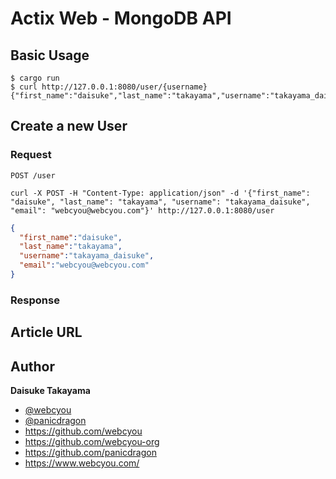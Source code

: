 # Actix Web - MongoDB API

## Basic Usage

```
$ cargo run
$ curl http://127.0.0.1:8080/user/{username}
{"first_name":"daisuke","last_name":"takayama","username":"takayama_daisuke","email":"webcyou@webcyou.com"}
```

## Create a new User

### Request

`POST /user`

```
curl -X POST -H "Content-Type: application/json" -d '{"first_name": "daisuke", "last_name": "takayama", "username": "takayama_daisuke", "email": "webcyou@webcyou.com"}' http://127.0.0.1:8080/user
```

```json
{
  "first_name":"daisuke",
  "last_name":"takayama",
  "username":"takayama_daisuke",
  "email":"webcyou@webcyou.com"
}
```

### Response


## Article URL


## Author

**Daisuke Takayama**
* [@webcyou](https://twitter.com/webcyou)
* [@panicdragon](https://twitter.com/panicdragon)
* <https://github.com/webcyou>
* <https://github.com/webcyou-org>
* <https://github.com/panicdragon>
* <https://www.webcyou.com/>


